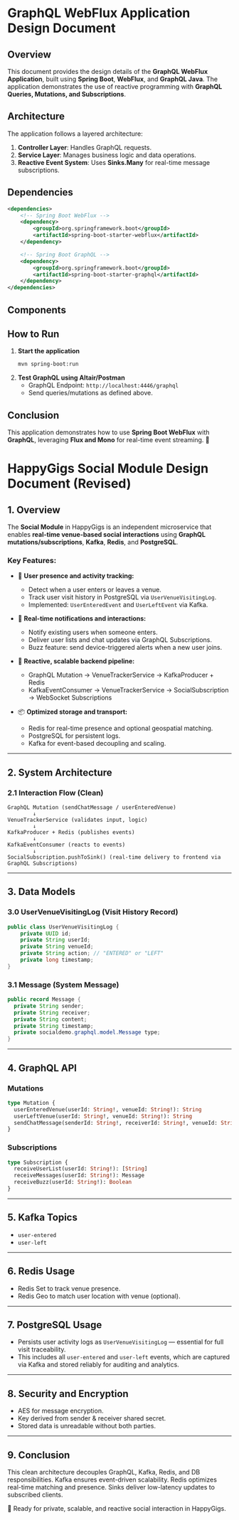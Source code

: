 # GraphQL WebFlux Application Design Document

## Overview
This document provides the design details of the **GraphQL WebFlux Application**, built using **Spring Boot**, **WebFlux**, and **GraphQL Java**. The application demonstrates the use of reactive programming with **GraphQL Queries, Mutations, and Subscriptions**.

## Architecture
The application follows a layered architecture:

1. **Controller Layer**: Handles GraphQL requests.
2. **Service Layer**: Manages business logic and data operations.
3. **Reactive Event System**: Uses **Sinks.Many<T>** for real-time message subscriptions.

## Dependencies
```xml
<dependencies>
    <!-- Spring Boot WebFlux -->
    <dependency>
        <groupId>org.springframework.boot</groupId>
        <artifactId>spring-boot-starter-webflux</artifactId>
    </dependency>

    <!-- Spring Boot GraphQL -->
    <dependency>
        <groupId>org.springframework.boot</groupId>
        <artifactId>spring-boot-starter-graphql</artifactId>
    </dependency>
</dependencies>
```

## Components


## How to Run
1. **Start the application**
   ```sh
   mvn spring-boot:run
   ```
2. **Test GraphQL using Altair/Postman**
    - GraphQL Endpoint: `http://localhost:4446/graphql`
    - Send queries/mutations as defined above.

## Conclusion
This application demonstrates how to use **Spring Boot WebFlux** with **GraphQL**, leveraging **Flux and Mono** for real-time event streaming. 🚀

# **HappyGigs Social Module Design Document (Revised)**

## **1. Overview**
The **Social Module** in HappyGigs is an independent microservice that enables **real-time venue-based social interactions** using **GraphQL mutations/subscriptions**, **Kafka**, **Redis**, and **PostgreSQL**.

### **Key Features:**
- 🧭 **User presence and activity tracking:**
   - Detect when a user enters or leaves a venue.
   - Track user visit history in PostgreSQL via `UserVenueVisitingLog`.
   - Implemented: `UserEnteredEvent` and `UserLeftEvent` via Kafka.

- 🔔 **Real-time notifications and interactions:**
   - Notify existing users when someone enters.
   - Deliver user lists and chat updates via GraphQL Subscriptions.
   - Buzz feature: send device-triggered alerts when a new user joins.

- 🧠 **Reactive, scalable backend pipeline:**
   - GraphQL Mutation → VenueTrackerService → KafkaProducer + Redis
   - KafkaEventConsumer → VenueTrackerService → SocialSubscription → WebSocket Subscriptions

- 📦 **Optimized storage and transport:**
   - Redis for real-time presence and optional geospatial matching.
   - PostgreSQL for persistent logs.
   - Kafka for event-based decoupling and scaling.

---

## **2. System Architecture**

### **2.1 Interaction Flow (Clean)**
```plaintext
GraphQL Mutation (sendChatMessage / userEnteredVenue)
        ↓
VenueTrackerService (validates input, logic)
        ↓
KafkaProducer + Redis (publishes events)
        ↓
KafkaEventConsumer (reacts to events)
        ↓
SocialSubscription.pushToSink() (real-time delivery to frontend via GraphQL Subscriptions)
```

---

## **3. Data Models**

### **3.0 UserVenueVisitingLog (Visit History Record)**
```java
public class UserVenueVisitingLog {
    private UUID id;
    private String userId;
    private String venueId;
    private String action; // "ENTERED" or "LEFT"
    private long timestamp;
}
```

### **3.1 Message (System Message)**

```java
public record Message {
  private String sender;
  private String receiver;
  private String content;
  private String timestamp;
  private socialdemo.graphql.model.Message type;
}
```



---

## **4. GraphQL API**

### **Mutations**
```graphql
type Mutation {
  userEnteredVenue(userId: String!, venueId: String!): String
  userLeftVenue(userId: String!, venueId: String!): String
  sendChatMessage(senderId: String!, receiverId: String!, venueId: String!, content: String!): String
}
```

### **Subscriptions**
```graphql
type Subscription {
  receiveUserList(userId: String!): [String]
  receiveMessages(userId: String!): Message
  receiveBuzz(userId: String!): Boolean
}
```

---

## **5. Kafka Topics**
- `user-entered`
- `user-left`

---

## **6. Redis Usage**
- Redis Set to track venue presence.
- Redis Geo to match user location with venue (optional).

---

## **7. PostgreSQL Usage**
- Persists user activity logs as `UserVenueVisitingLog` — essential for full visit traceability.
- This includes all `user-entered` and `user-left` events, which are captured via Kafka and stored reliably for auditing and analytics.

---

## **8. Security and Encryption**
- AES for message encryption.
- Key derived from sender & receiver shared secret.
- Stored data is unreadable without both parties.

---

## **9. Conclusion**
This clean architecture decouples GraphQL, Kafka, Redis, and DB responsibilities. Kafka ensures event-driven scalability. Redis optimizes real-time matching and presence. Sinks deliver low-latency updates to subscribed clients.

🚀 Ready for private, scalable, and reactive social interaction in HappyGigs.

